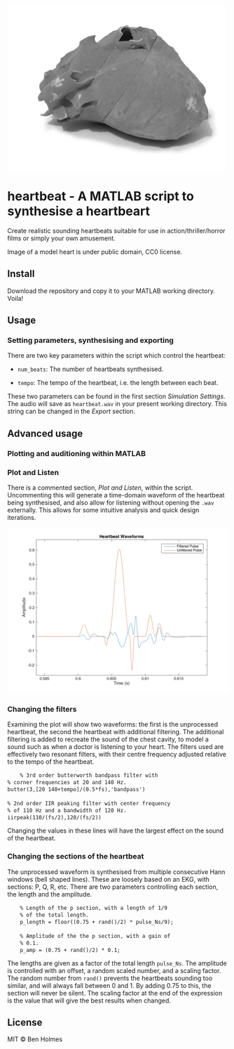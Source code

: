 ![A model heart](/media/heart.jpg)

# heartbeat - A MATLAB script to synthesise a heartbeart

Create realistic sounding heartbeats suitable for use in action/thriller/horror films or simply your own amusement.

Image of a model heart is under public domain, CC0 license.

## Install

Download the repository and copy it to your MATLAB working directory. Voila!

## Usage

### Setting parameters, synthesising and exporting

There are two key parameters within the script which control the heartbeat:

- `num_beats`: The number of heartbeats synthesised.

- `tempo`: The tempo of the heartbeat, i.e. the length between each beat.

These two parameters can be found in the first section *Simulation Settings*. The audio will save as `heartbeat.wav` in your present working directory. This string can be changed in the *Export* section.

## Advanced usage

### Plotting and auditioning within MATLAB

### Plot and Listen

There is a commented section, *Plot and Listen*, within the script. Uncommenting this will generate a time-domain waveform of the heartbeat being synthesised, and also allow for listening without opening the `.wav` externally. This allows for some intuitive analysis and quick design iterations.

![An example waveform](/media/heartbeat.png)


### Changing the filters

Examining the plot will show two waveforms: the first is the unprocessed heartbeat, the second the heartbeat with additional filtering. The additional filtering is added to recreate the sound of the chest cavity, to model a sound such as when a doctor is listening to your heart. The filters used are effectively two resonant filters, with their centre frequency adjusted relative to the tempo of the heartbeat.

        % 3rd order butterworth bandpass filter with
    % corner frequencies at 20 and 140 Hz.
    butter(3,[20 140+tempo]/(0.5*fs),'bandpass')

    % 2nd order IIR peaking filter with center frequency
    % of 110 Hz and a bandwidth of 120 Hz.
    iirpeak(110/(fs/2),120/(fs/2))

Changing the values in these lines will have the largest effect on the sound of the heartbeat.

### Changing the sections of the heartbeat

The unprocessed waveform is synthesised from multiple consecutive Hann windows (bell shaped lines). These are loosely based on an EKG, with sections: P, Q, R, etc. There are two parameters controlling each section, the length and the amplitude.

        % Length of the p section, with a length of 1/9
        % of the total length.
        p_length = floor((0.75 + rand()/2) * pulse_Ns/9);

        % Amplitude of the the p section, with a gain of
        % 0.1.
        p_amp = (0.75 + rand()/2) * 0.1;

The lengths are given as a factor of the total length `pulse_Ns`. The amplitude is controlled with an offset, a random scaled number, and a scaling factor. The random number from `rand()` prevents the heartbeats sounding too similar, and will always fall between 0 and 1. By adding 0.75 to this, the section will never be silent. The scaling factor at the end of the expression is the value that will give the best results when changed.

## License

MIT © Ben Holmes
